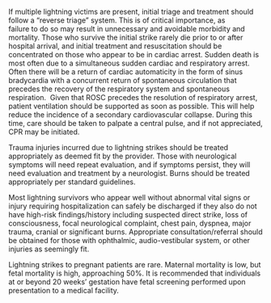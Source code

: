 If multiple lightning victims are present, initial triage and treatment should follow a “reverse triage” system. This is of critical importance, as failure to do so may result in unnecessary and avoidable morbidity and mortality. Those who survive the initial strike rarely die prior to or after hospital arrival, and initial treatment and resuscitation should be concentrated on those who appear to be in cardiac arrest. Sudden death is most often due to a simultaneous sudden cardiac and respiratory arrest. Often there will be a return of cardiac automaticity in the form of sinus bradycardia with a concurrent return of spontaneous circulation that precedes the recovery of the respiratory system and spontaneous respiration.  Given that ROSC precedes the resolution of respiratory arrest, patient ventilation should be supported as soon as possible. This will help reduce the incidence of a secondary cardiovascular collapse. During this time, care should be taken to palpate a central pulse, and if not appreciated, CPR may be initiated.

Trauma injuries incurred due to lightning strikes should be treated appropriately as deemed fit by the provider. Those with neurological symptoms will need repeat evaluation, and if symptoms persist, they will need evaluation and treatment by a neurologist. Burns should be treated appropriately per standard guidelines.

Most lightning survivors who appear well without abnormal vital signs or injury requiring hospitalization can safely be discharged if they also do not have high-risk findings/history including suspected direct strike, loss of consciousness, focal neurological complaint, chest pain, dyspnea, major trauma, cranial or significant burns. Appropriate consultation/referral should be obtained for those with ophthalmic, audio-vestibular system, or other injuries as seemingly fit.

Lightning strikes to pregnant patients are rare. Maternal mortality is low, but fetal mortality is high, approaching 50%. It is recommended that individuals at or beyond 20 weeks’ gestation have fetal screening performed upon presentation to a medical facility.